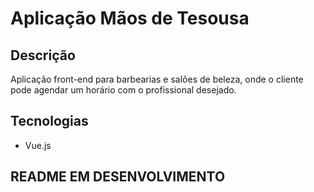 # Aplicação Mãos de Tesousa

## Descrição

Aplicação front-end para barbearias e salões de beleza, onde o cliente pode agendar um horário com o profissional desejado.

## Tecnologias

- Vue.js

## README EM DESENVOLVIMENTO
